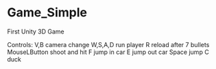 # Game_Simple
First Unity 3D Game

Controls: V,B camera change
          W,S,A,D run player
          R reload after 7 bullets
          MouseLButton shoot and hit
          F jump in car
          E jump out car
          Space jump
          C duck
          
        
